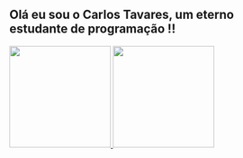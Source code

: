 ## Olá  eu sou o Carlos Tavares, um eterno estudante de programação !!
 <a href="https://github.com/carllostavares">
  <img height="180em" src="https://github-readme-stats.vercel.app/api?username=carllostavares&show_icons=true&theme=dark&include_all_commits=true&count_private=true"/>
  <img height="180em" src="https://github-readme-stats.vercel.app/api/top-langs/?username=carllostavares&layout=compact&langs_count=7&theme=dark"/>
</div>
